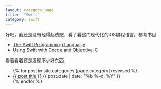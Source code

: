 ```yaml
---
layout: category_page
title:  "Swift"
category: swift
---
```


好吧，我还是没有经得起诱惑，看了看这门现代化的iOS编程语言。参考书目

* [The Swift Programming Language](https://developer.apple.com/library/ios/documentation/Swift/Conceptual/Swift_Programming_Language/)
* [Using Swift with Cocoa and Objective-C](https://developer.apple.com/library/ios/documentation/Swift/Conceptual/BuildingCocoaApps/)

看着看着还是发现不少好东西.
  	
<ul class="posts">
{% for post in site.categories.[page.category] reversed %}
      <li>
        <a class="post-link" href="{{ post.url | prepend: site.baseurl }}">{{ post.title }}</a>
        <span class="post-date">{{ post.date | date: "%b %-d, %Y" }}</span>
      </li>
{% endfor %}
</ul>